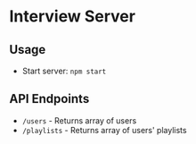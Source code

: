 # Interview Server

## Usage

* Start server: `npm start`

## API Endpoints

* `/users` - Returns array of users
* `/playlists` - Returns array of users' playlists
